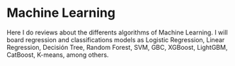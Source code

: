 # Machine Learning

Here I do reviews about the differents algorithms of Machine Learning. I will board regression and classifications models as Logistic Regression, Linear Regression, Decisión Tree, Random Forest, SVM, GBC, XGBoost, LightGBM, CatBoost, K-means, among others.
